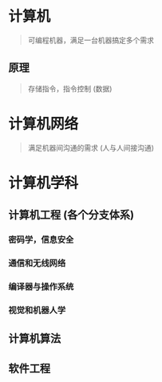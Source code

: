 # 计算机 
> 可编程机器，满足一台机器搞定多个需求

## 原理 
> 存储指令，指令控制 (数据)

# 计算机网络 
> 满足机器间沟通的需求 (人与人间接沟通)

# 计算机学科
## 计算机工程 (各个分支体系)
### 密码学，信息安全
### 通信和无线网络
### 编译器与操作系统
### 视觉和机器人学

## 计算机算法
## 软件工程 
